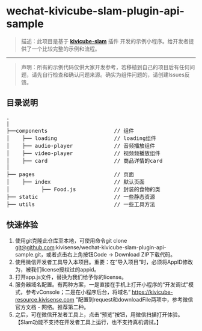 # wechat-kivicube-slam-plugin-api-sample

> 描述：此项目是基于 **[kivicube-slam](https://github.com/kivisense/wechat-kivicube-slam-plugin-api-demo)** 插件 开发的示例小程序。给开发者提供了一个比较完整的示例和流程。


---

>声明：所有的示例代码仅供大家开发参考，若移植到自己的项目后有任何问题，请先自行检查和确认问题来源。确实为组件问题的，请创建Issues反馈。

## 目录说明
<pre>
.
|
├──components                     // 组件
│    ├── loading                  // loading组件
│    ├── audio-player             // 音频播放组件
│    ├── video-player             // 视频频播放组件
│    ├── card                     // 商品详情的card
│    
├── pages                         // 页面
│    ├── index                    // 默认页面
│          ├── Food.js            // 封装的食物的类
├── static                        // 一些静态资源
├── utils                         // 一些工具方法
</pre>

## 快速体验

1. 使用git克隆此仓库至本地，可使用命令git clone git@github.com:kivisense/wechat-kivicube-slam-plugin-api-sample.git，或者点击右上角按钮Code -> Download ZIP下载代码。
2. 使用微信开发者工具导入本项目。重要：在“导入项目”时，必须将AppID修改为，被我们license授权过的appid。
3. 打开app.js文件，替换为我们给予你的license。
4. 服务器域名配置。有两种方案，一是直接在手机上打开小程序的“开发调试”模式，参考vConsole；二是在小程序后台，将域名“ https://kivicube-resource.kivisense.com ”配置到request和downloadFile两项中，参考微信官方文档 - 网络。推荐第二种。
5. 之后，可在微信开发者工具上，点击“预览”按钮，用微信扫描打开体验。【Slam功能不支持在开发者工具上运行，也不支持真机调试。】

